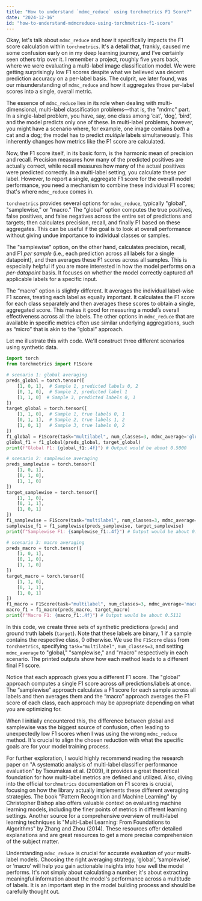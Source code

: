 ```yaml
---
title: "How to understand `mdmc_reduce` using torchmetrics F1 Score?"
date: "2024-12-16"
id: "how-to-understand-mdmcreduce-using-torchmetrics-f1-score"
---
```


Okay, let's talk about `mdmc_reduce` and how it specifically impacts the F1 score calculation within `torchmetrics`. It's a detail that, frankly, caused me some confusion early on in my deep learning journey, and I’ve certainly seen others trip over it. I remember a project, roughly five years back, where we were evaluating a multi-label image classification model. We were getting surprisingly low F1 scores despite what we believed was decent prediction accuracy on a per-label basis. The culprit, we later found, was our misunderstanding of `mdmc_reduce` and how it aggregates those per-label scores into a single, overall metric.

The essence of `mdmc_reduce` lies in its role when dealing with multi-dimensional, multi-label classification problems—that is, the "mdmc" part. In a single-label problem, you have, say, one class among ‘cat’, ‘dog’, ‘bird’, and the model predicts only one of these. In multi-label problems, however, you might have a scenario where, for example, one image contains *both* a cat and a dog; the model has to predict *multiple* labels simultaneously. This inherently changes how metrics like the F1 score are calculated.

Now, the F1 score itself, in its basic form, is the harmonic mean of precision and recall. Precision measures how many of the predicted positives are actually correct, while recall measures how many of the actual positives were predicted correctly. In a multi-label setting, you calculate these per label. However, to report a single, aggregate F1 score for the overall model performance, you need a mechanism to combine these individual F1 scores; that's where `mdmc_reduce` comes in.

`torchmetrics` provides several options for `mdmc_reduce`, typically "global", "samplewise," or "macro." The “global” option computes the true positives, false positives, and false negatives across the entire set of predictions and targets; then calculates precision, recall, and finally F1 based on these aggregates. This can be useful if the goal is to look at overall performance without giving undue importance to individual classes or samples.

The "samplewise" option, on the other hand, calculates precision, recall, and F1 *per sample* (i.e., each prediction across all labels for a single datapoint), and then averages these F1 scores across all samples. This is especially helpful if you are more interested in how the model performs on a *per-datapoint* basis. It focuses on whether the model correctly captured *all* applicable labels for a specific input.

The “macro” option is slightly different. It averages the individual label-wise F1 scores, treating each label as equally important. It calculates the F1 score for each class separately and then averages these scores to obtain a single, aggregated score. This makes it good for measuring a model’s overall effectiveness across all the labels. The other options in `mdmc_reduce` that are available in specific metrics often use similar underlying aggregations, such as “micro” that is akin to the “global” approach.

Let me illustrate this with code. We'll construct three different scenarios using synthetic data.

```python
import torch
from torchmetrics import F1Score

# scenario 1: global averaging
preds_global = torch.tensor([
    [1, 0, 1],  # Sample 1, predicted labels 0, 2
    [0, 1, 0],  # Sample 2, predicted label 1
    [1, 1, 0]  # Sample 3, predicted labels 0, 1
])
target_global = torch.tensor([
    [1, 1, 0],  # Sample 1, true labels 0, 1
    [0, 1, 1],  # Sample 2, true labels 1, 2
    [1, 0, 1]   # Sample 3, true labels 0, 2
])
f1_global = F1Score(task="multilabel", num_classes=3, mdmc_average='global')
global_f1 = f1_global(preds_global, target_global)
print(f"Global F1: {global_f1:.4f}") # Output would be about 0.5000

# scenario 2: samplewise averaging
preds_samplewise = torch.tensor([
    [1, 0, 1],
    [0, 1, 0],
    [1, 1, 0]
])
target_samplewise = torch.tensor([
    [1, 1, 0],
    [0, 1, 1],
    [1, 0, 1]
])
f1_samplewise = F1Score(task="multilabel", num_classes=3, mdmc_average='samplewise')
samplewise_f1 = f1_samplewise(preds_samplewise, target_samplewise)
print(f"Samplewise F1: {samplewise_f1:.4f}") # Output would be about 0.4444

# scenario 3: macro averaging
preds_macro = torch.tensor([
    [1, 0, 1],
    [0, 1, 0],
    [1, 1, 0]
])
target_macro = torch.tensor([
    [1, 1, 0],
    [0, 1, 1],
    [1, 0, 1]
])
f1_macro = F1Score(task="multilabel", num_classes=3, mdmc_average='macro')
macro_f1 = f1_macro(preds_macro, target_macro)
print(f"Macro F1: {macro_f1:.4f}") # Output would be about 0.5111
```
In this code, we create three sets of synthetic predictions (`preds`) and ground truth labels (`target`). Note that these labels are binary, 1 if a sample contains the respective class, 0 otherwise. We use the `F1Score` class from `torchmetrics`, specifying `task="multilabel"`, `num_classes=3`, and setting `mdmc_average` to "global," "samplewise," and "macro" respectively in each scenario. The printed outputs show how each method leads to a different final F1 score.

Notice that each approach gives you a different F1 score. The "global" approach computes a single F1 score across *all* predictions/labels at once. The “samplewise” approach calculates a F1 score for each sample across all labels and then averages them and the “macro” approach averages the F1 score of each class, each approach may be appropriate depending on what you are optimizing for.

When I initially encountered this, the difference between global and samplewise was the biggest source of confusion, often leading to unexpectedly low F1 scores when I was using the wrong `mdmc_reduce` method. It's crucial to align the chosen reduction with what the specific goals are for your model training process.

For further exploration, I would highly recommend reading the research paper on "A systematic analysis of multi-label classifier performance evaluation" by Tsoumakas et al. (2009), it provides a great theoretical foundation for how multi-label metrics are defined and utilized. Also, diving into the official `torchmetrics` documentation on F1 scores is crucial, focusing on how the library actually implements these different averaging strategies. The book "Pattern Recognition and Machine Learning" by Christopher Bishop also offers valuable context on evaluating machine learning models, including the finer points of metrics in different learning settings. Another source for a comprehensive overview of multi-label learning techniques is "Multi-Label Learning: From Foundations to Algorithms" by Zhang and Zhou (2014). These resources offer detailed explanations and are great resources to get a more precise comprehension of the subject matter.

Understanding `mdmc_reduce` is crucial for accurate evaluation of your multi-label models. Choosing the right averaging strategy, ‘global’, ‘samplewise’, or ‘macro’ will help you gain actionable insights into how well the model performs. It's not simply about calculating a number; it's about extracting meaningful information about the model's performance across a multitude of labels. It is an important step in the model building process and should be carefully thought out.
